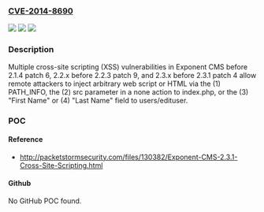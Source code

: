### [CVE-2014-8690](https://cve.mitre.org/cgi-bin/cvename.cgi?name=CVE-2014-8690)
![](https://img.shields.io/static/v1?label=Product&message=n%2Fa&color=blue)
![](https://img.shields.io/static/v1?label=Version&message=n%2Fa&color=blue)
![](https://img.shields.io/static/v1?label=Vulnerability&message=n%2Fa&color=brighgreen)

### Description

Multiple cross-site scripting (XSS) vulnerabilities in Exponent CMS before 2.1.4 patch 6, 2.2.x before 2.2.3 patch 9, and 2.3.x before 2.3.1 patch 4 allow remote attackers to inject arbitrary web script or HTML via the (1) PATH_INFO, the (2) src parameter in a none action to index.php, or the (3) "First Name" or (4) "Last Name" field to users/edituser.

### POC

#### Reference
- http://packetstormsecurity.com/files/130382/Exponent-CMS-2.3.1-Cross-Site-Scripting.html

#### Github
No GitHub POC found.

